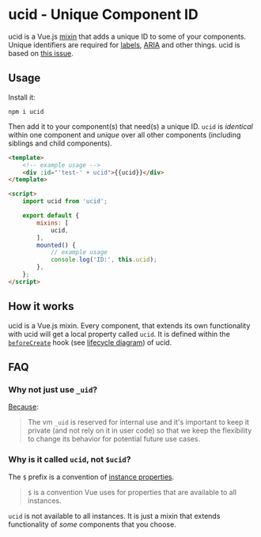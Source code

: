 # ucid - Unique Component ID

ucid is a Vue.js [mixin](https://vuejs.org/v2/guide/mixins.html) that adds a unique ID to some of your components.
Unique identifiers are required for [labels](https://developer.mozilla.org/en-US/docs/Web/HTML/Element/label), [ARIA](https://developer.mozilla.org/en-US/docs/Web/Accessibility/ARIA) and other things.
ucid is based on [this issue](https://github.com/vuejs/vue/issues/5886).


## Usage

Install it:

    npm i ucid
    
Then add it to your component(s) that need(s) a unique ID.
`ucid` is *identical* within one component and *unique* over all other components (including siblings and child components).

```html
<template>
    <!-- example usage -->
    <div :id="'test-' + ucid">{{ucid}}</div>
</template>

<script>
    import ucid from 'ucid';

    export default {
        mixins: [
            ucid,
        ],
        mounted() {
            // example usage
            console.log('ID:', this.ucid);
        },
    };
</script>
```


## How it works

ucid is a Vue.js mixin.
Every component, that extends its own functionality with ucid will get a local property called `ucid`.
It is defined within the [`beforeCreate`](https://vuejs.org/v2/api/#beforeCreate) hook (see [lifecycle diagram](https://vuejs.org/v2/guide/instance.html#Lifecycle-Diagram)) of ucid.



## FAQ

### Why not just use `_uid`?

[Because](https://github.com/vuejs/vue/issues/5886#issuecomment-308625735):

> The vm `_uid` is reserved for internal use and it's important to keep it private (and not rely on it in user code) so that we keep the flexibility to change its behavior for potential future use cases.

### Why is it called `ucid`, not `$ucid`?

The `$` prefix is a convention of [instance properties](https://vuejs.org/v2/cookbook/adding-instance-properties.html).

> `$` is a convention Vue uses for properties that are available to all instances.

`ucid` is not available to all instances.
It is just a mixin that extends functionality of *some* components that you choose. 
